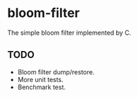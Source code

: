 # bloom-filter
The simple bloom filter implemented by C.

## TODO

- Bloom filter dump/restore.
- More unit tests.
- Benchmark test.
